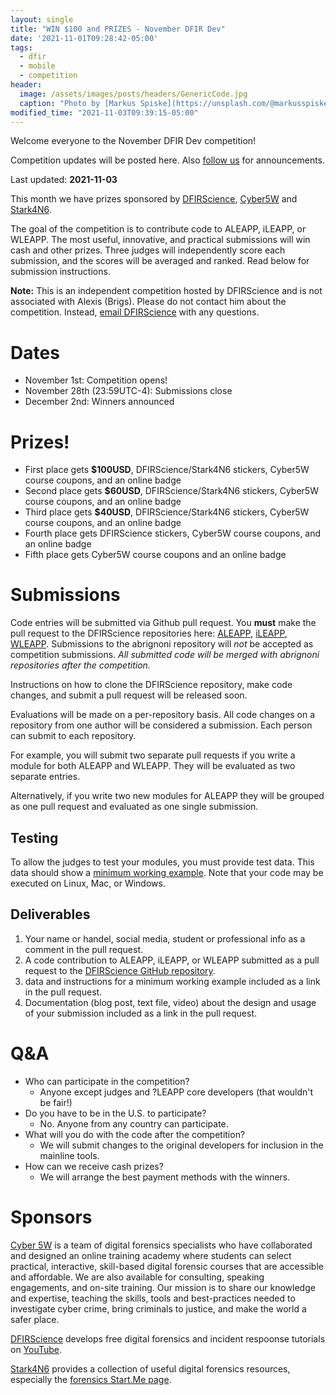 ```yaml
---
layout: single
title: "WIN $100 and PRIZES - November DFIR Dev"
date: '2021-11-01T09:28:42-05:00'
tags:
  - dfir
  - mobile
  - competition
header:
  image: /assets/images/posts/headers/GenericCode.jpg
  caption: "Photo by [Markus Spiske](https://unsplash.com/@markusspiske?utm_source=unsplash&utm_medium=referral&utm_content=creditCopyText) on [Unsplash](https://unsplash.com/s/photos/amazon-web-services?utm_source=unsplash&utm_medium=referral&utm_content=creditCopyText)"
modified_time: "2021-11-03T09:39:15-05:00"
---
```


Welcome everyone to the November DFIR Dev competition!

Competition updates will be posted here. Also [follow us](https://twitter.com/dfirscience) for announcements.

Last updated: **2021-11-03**

This month we have prizes sponsored by [DFIRScience](https://dfir.science), [Cyber5W](https://www.cyber5w.com/) and [Stark4N6](https://www.stark4n6.com/).

The goal of the competition is to contribute code to ALEAPP, iLEAPP, or WLEAPP. The most useful, innovative, and practical submissions will win cash and other prizes. Three judges will independently score each submission, and the scores will be averaged and ranked. Read below for submission instructions.

**Note:** This is an independent competition hosted by DFIRScience and is not associated with Alexis (Brigs). Please do not contact him about the competition. Instead, [email DFIRScience](https://us5.list-manage.com/contact-form?u=3664f5bc2c4350bc7454f233d&form_id=42749486e45c8394701634ff776be7b8) with any questions.

# Dates

* November 1st: Competition opens!
* November 28th (23:59UTC-4): Submissions close
* December 2nd: Winners announced

# Prizes!

* First place gets **$100USD**, DFIRScience/Stark4N6 stickers, Cyber5W course coupons, and an online badge
* Second place gets **$60USD**, DFIRScience/Stark4N6 stickers, Cyber5W course coupons, and an online badge
* Third place gets **$40USD**, DFIRScience/Stark4N6 stickers, Cyber5W course coupons, and an online badge
* Fourth place gets DFIRScience stickers, Cyber5W course coupons, and an online badge
* Fifth place gets Cyber5W course coupons and an online badge

# Submissions

Code entries will be submitted via Github pull request. You **must** make the pull request to the DFIRScience repositories here: [ALEAPP](https://github.com/DFIRScience/ALEAPP), [iLEAPP](https://github.com/DFIRScience/iLEAPP), [WLEAPP](https://github.com/DFIRScience/ALEAPP). Submissions to the abrignoni repository will *not* be accepted as competition submissions. *All submitted code will be merged with abrignoni repositories after the competition.*

Instructions on how to clone the DFIRScience repository, make code changes, and submit a pull request will be released soon.

Evaluations will be made on a per-repository basis. All code changes on a repository from one author will be considered a submission. Each person can submit to each repository.

For example, you will submit two separate pull requests if you write a module for both ALEAPP and WLEAPP. They will be evaluated as two separate entries.

Alternatively, if you write two new modules for ALEAPP they will be grouped as one pull request and evaluated as one single submission.

## Testing

To allow the judges to test your modules, you must provide test data. This data should show a [minimum working example](https://en.wikipedia.org/wiki/Minimal_working_example). Note that your code may be executed on Linux, Mac, or Windows.

## Deliverables

1. Your name or handel, social media, student or professional info as a comment in the pull request.
2. A code contribution to ALEAPP, iLEAPP, or WLEAPP submitted as a pull request to the [DFIRScience GitHub repository](https://github.com/DFIRScience).
3. data and instructions for a minimum working example included as a link in the pull request.
4. Documentation (blog post, text file, video) about the design and usage of your submission included as a link in the pull request.

# Q&A

* Who can participate in the competition?
  * Anyone except judges and ?LEAPP core developers (that wouldn't be fair!)
* Do you have to be in the U.S. to participate?
  * No. Anyone from any country can participate.
* What will you do with the code after the competition?
  * We will submit changes to the original developers for inclusion in the mainline tools.
* How can we receive cash prizes?
  * We will arrange the best payment methods with the winners.

# Sponsors

[Cyber 5W](http://www.cyber5w.com/) is a team of digital forensics specialists who have collaborated and designed an online training academy where students can select practical, interactive, skill-based digital forensic courses that are accessible and affordable. We are also available for consulting, speaking engagements, and on-site training. Our mission is to share our knowledge and expertise, teaching the skills, tools and best-practices needed to investigate cyber crime, bring criminals to justice, and make the world a safer place.

[DFIRScience](https://dfir.science) develops free digital forensics and incident respoonse tutorials on [YouTube](https://youtube.com/dfirscience).

[Stark4N6](https://www.stark4n6.com/2020/12/startme-up-forensic-edition.html) provides a collection of useful digital forensics resources, especially the [forensics Start.Me page](https://start.me/p/q6mw4Q/forensics).